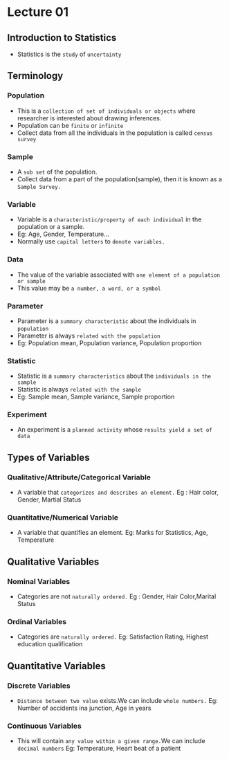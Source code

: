 # Lecture 01
## Introduction to Statistics
- Statistics is the `study` of `uncertainty`
## Terminology
### Population
- This is a `collection of set of individuals or objects` where researcher is interested about drawing inferences.
- Population can be `finite` or `infinite`
- Collect data from all the individuals in the population is called `census survey`
### Sample 
- A `sub set` of the population.
- Collect data from a part of the population(sample), then it is known as a `Sample Survey.`
### Variable 
- Variable is a `characteristic/property of each individual` in the population or a sample.
- Eg: Age, Gender, Temperature...
- Normally use `capital letters` to `denote variables.`
### Data
- The value of the variable associated with `one element of a population or sample`
- This value may be `a number, a word, or a symbol`
### Parameter 
- Parameter is a `summary characteristic` about the individuals in `population`
- Parameter is always `related with the population`
- Eg: Population mean, Population variance, Population proportion
### Statistic 
- Statistic is a `summary characteristics` about the `individuals in the sample`
- Statistic is always `related with the sample`
- Eg: Sample mean, Sample variance, Sample proportion 
### Experiment 
- An experiment is a `planned activity` whose `results yield a set of data`

## Types of Variables
### Qualitative/Attribute/Categorical Variable
- A  variable that `categorizes and describes an element.` Eg : Hair color, Gender, Martial Status
### Quantitative/Numerical Variable 
- A variable that quantifies an element. Eg: Marks for Statistics, Age, Temperature 
## Qualitative Variables
### Nominal Variables 
- Categories are not `naturally ordered.` Eg : Gender, Hair Color,Marital Status
### Ordinal Variables
- Categories are `naturally ordered.` Eg: Satisfaction Rating, Highest education qualification 
## Quantitative Variables 
### Discrete Variables
- `Distance between two value` exists.We can include `whole numbers.` Eg: Number of accidents ina junction, Age in years
### Continuous Variables
- This will contain `any value within a given range.`We can include `decimal numbers` Eg: Temperature, Heart beat of a patient 


